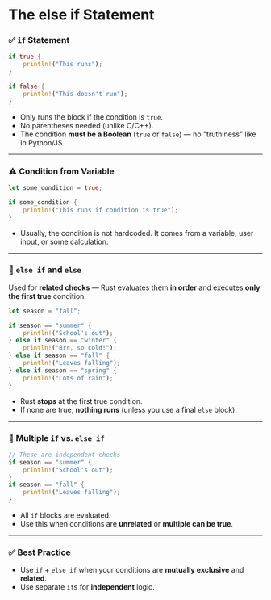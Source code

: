 # The else if Statement


### ✅ `if` Statement

```rust
if true {
    println!("This runs");
}

if false {
    println!("This doesn't run");
}
```

- Only runs the block if the condition is `true`.
- No parentheses needed (unlike C/C++).
- The condition **must be a Boolean** (`true` or `false`) — no "truthiness" like in Python/JS.

---

### ⚠️ Condition from Variable

```rust
let some_condition = true;

if some_condition {
    println!("This runs if condition is true");
}
```

- Usually, the condition is not hardcoded. It comes from a variable, user input, or some calculation.

---

### 🌿 `else if` and `else`

Used for **related checks** — Rust evaluates them **in order** and executes **only the first true** condition.

```rust
let season = "fall";

if season == "summer" {
    println!("School's out");
} else if season == "winter" {
    println!("Brr, so cold!");
} else if season == "fall" {
    println!("Leaves falling");
} else if season == "spring" {
    println!("Lots of rain");
}
```

- Rust **stops** at the first true condition.
- If none are true, **nothing runs** (unless you use a final `else` block).

---

### 🔄 Multiple `if` vs. `else if`

```rust
// These are independent checks
if season == "summer" {
    println!("School's out");
}
if season == "fall" {
    println!("Leaves falling");
}
```

- All `if` blocks are evaluated.
- Use this when conditions are **unrelated** or **multiple can be true**.

---

### ✅ Best Practice

- Use `if` + `else if` when your conditions are **mutually exclusive** and **related**.
- Use separate `if`s for **independent** logic.
